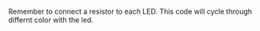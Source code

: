 Remember to connect a resistor to each LED.
This code will cycle through differnt color with the led.
